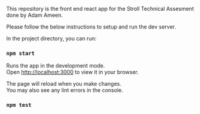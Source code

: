 This repository is the front end react app for the Stroll Technical Assesment done by Adam Ameen.

Please follow the below instructions to setup and run the dev server.

In the project directory, you can run:

### `npm start`

Runs the app in the development mode.\
Open [http://localhost:3000](http://localhost:3000) to view it in your browser.

The page will reload when you make changes.\
You may also see any lint errors in the console.

### `npm test`